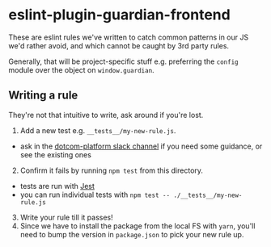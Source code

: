 # eslint-plugin-guardian-frontend

These are eslint rules we've written to catch common patterns in our JS we'd rather avoid, and which cannot be caught by 3rd party rules.

Generally, that will be project-specific stuff e.g. preferring the `config` module over the object on `window.guardian`.

## Writing a rule

They're not that intuitive to write, ask around if you're lost.

1. Add a new test e.g. `__tests__/my-new-rule.js`.
  - ask in the [dotcom-platform slack channel](https://theguardian.slack.com/messages/dotcom-platform) if you need some guidance, or see the existing ones
2. Confirm it fails by running `npm test` from this directory.
  - tests are run with [Jest](https://facebook.github.io/jest/docs/getting-started.html)
  - you can run individual tests with `npm test -- ./__tests__/my-new-rule.js`
3. Write your rule till it passes!
4. Since we have to install the package from the local FS with `yarn`, you'll need to bump the version in `package.json` to pick your new rule up.
